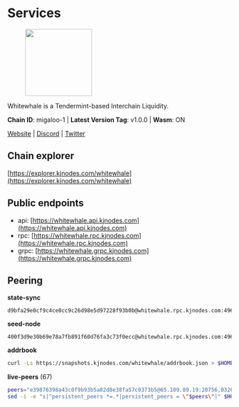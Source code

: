 # Services

<figure><img src="https://raw.githubusercontent.com/kj89/testnet_manuals/main/pingpub/logos/whitewhale.png" width="150" alt=""><figcaption></figcaption></figure>

Whitewhale is a Tendermint-based Interchain Liquidity.

**Chain ID**: migaloo-1 | **Latest Version Tag**: v1.0.0 | **Wasm**: ON

[Website](https://whitewhale.money) | [Discord](https://discord.gg/AyvcgD4jy3) | [Twitter](https://twitter.com/WhiteWhaleDefi)




## Chain explorer
[https://explorer.kjnodes.com/whitewhale](https://explorer.kjnodes.com/whitewhale)

## Public endpoints

* api: [https://whitewhale.api.kjnodes.com](https://whitewhale.api.kjnodes.com)
* rpc: [https://whitewhale.rpc.kjnodes.com](https://whitewhale.rpc.kjnodes.com)
* grpc: [https://whitewhale.grpc.kjnodes.com](https://whitewhale.grpc.kjnodes.com)

## Peering

**state-sync**

```text
d9bfa29e0cf9c4ce0cc9c26d98e5d97228f93b0b@whitewhale.rpc.kjnodes.com:49656
```

**seed-node**

```text
400f3d9e30b69e78a7fb891f60d76fa3c73f0ecc@whitewhale.rpc.kjnodes.com:49659
```

**addrbook**
```bash
curl -Ls https://snapshots.kjnodes.com/whitewhale/addrbook.json > $HOME/.migalood/config/addrbook.json
```

**live-peers** (67)
```bash
peers="e39876398a43c0f9b93b5a82d8e38fa57c0373b5@65.109.89.19:20756,0326c9ee117587b7ebe3b26b00820642a8cf48ff@65.108.238.102:20756,4da079a17063c84724965a5367bbf8a52528dd67@65.108.128.139:2060,51ca404bbc73d07fc0d6529388c90f807c5acf0b@65.109.104.72:20756,aba0c3f98fb5bef1a0d991b8e2b8bba24f9908b6@65.108.111.236:55736,f4cada0792353a16093ea9ecb872cb5962ce01ce@65.109.71.210:26656,f7dede5bd05eb9615c8c6fa273e25bd4f10f56b8@65.108.109.240:3000,8a9e42026a687b2762cefbd74584ccbd6afa0be1@65.109.83.124:26656,d9bfa29e0cf9c4ce0cc9c26d98e5d97228f93b0b@65.109.88.38:49656,e9e11032398b32a2dc6cc38b39bd81eb9125ed4d@65.108.97.58:2426,0f1d4faac06ce19b964a7e5db063b328e58fdc6f@65.108.141.109:46656,462a37ca052c4d058e505959393574045dce9489@116.202.36.240:20756,6c42aacf3939d503bad695d86108d214680e04a8@144.76.175.189:20756,81eefc4de6acec31ccdd519d53270be024e4fe68@51.210.223.186:7095,9f78d98a2196113cea17317ff655b2d78e1ed9c4@213.239.215.165:49656,9c77e7e841e1e5231d0f793dfbe051e9cbb13747@94.79.54.137:16656,32eed8c4079201b143d92860c9146b1d9e126aa2@168.119.89.8:26656,175ca82ab5b282549d68d79ff2c3703d26bcacef@141.94.109.71:20757,9cb7ba30c7eb7e9b516b90e09ca0f53250927440@146.59.52.135:8095,b0a994ea4dd6371705e738e152f59936a569951e@89.58.43.178:49656,9780ea85f4d0f4cb5ebca14992ce11ebe1982d35@188.172.229.26:26656,78f0f5aa89b7ed92a5728dd3f67f646d8dda5213@198.244.228.162:55736,d8aa44568130ec24f953ce12708cb3ea72763cf5@88.208.241.28:26656,3b3428d679faa1bd498b3554ca798de3a0d802c6@162.19.89.8:20756,554eb4a15e05af8317c3f98d6efd51d1ace1bc9c@146.59.85.223:20756,80be85c4980deccaa2fbd710029f0eb660dadf9a@51.81.16.186:26656,e91f650bb3d5b66762093150718af358c6355cc5@15.235.10.35:36656,a46ad42b84690a2af0071f20337182b3bfba75fc@38.146.3.130:20756,4236750928a4dcb742e50e30e500ebc9ee39f240@35.223.246.103:26656,6801b2f80cdb6a02fbc7e23e1e1d393788e37e84@64.5.123.231:26656,1d3809b25bbe6a29bc2415df77c9fc82e46fd384@18.117.74.187:26656,ba6f2c1a1174fbc19e1fff75922f56c779d788d8@38.146.3.131:20756,59c74642d0ec4d012dd7bd0a7e5af1eadf2061b2@65.109.30.183:26656,320ec920b1c1adc94556f9f64eeb575e07ef9d27@24.158.14.210:26656,ccaccdf6bafcb57197d86a1420a289cd39fe0ae9@85.10.200.231:8095,6870906f86e474d88d077c7c55af36debe49da04@178.162.165.194:7095,d20e91b12956469860da37a8e538305dad8d23d4@185.119.118.110:4000,fe04ff9a13d8f0b23463e832f75eb5c845bd375e@213.239.214.73:7095,1efa54b5e318fad742f060d3938a963333bd8ae9@142.93.189.65:26656,45c246b7f17bb9d95a3155e53ae32850de03d946@195.14.6.2:26656,98e489fc375c4dd26eb0d2410fab4e1ab049f61b@144.126.141.236:26656,45a88789d86553f6cd7c7ee48786847e462e7dd6@5.75.161.219:26656,36e1c376a0c5da53382a8ccb081d6a3e4831d165@65.108.234.59:26666,5429bc670b77cd9c61481912ea194bea8aa6d0cd@51.81.155.189:20756,2b9c4fd6be5b779417bc5bd392bdefc81a08720a@35.90.134.158:33656,0c38efdc028867765e68f02979958468384ad087@51.89.155.2:23656,347e6fa3c974e91aee92da5793486ba3f1bae67d@23.88.112.67:26656,25a253e96c97d34e82a0097ae3588c67620ee54e@176.9.117.204:26656,dfe5f91f824880e19d47475546d9874e0f2cea8c@5.79.74.229:8095,8ab347211b90560a0dca64ef0e4eef29012f2f67@65.109.71.119:26656,c616069071f0864b5b0e995f8d8961536b41ab62@15.204.141.36:26656,ebc272824924ea1a27ea3183dd0b9ba713494f83@195.3.220.136:27096,538b5c109a7b7d64ddb50b7d3de518321bc833c4@192.99.44.79:20756,a0a450ead908bd65813322c1373802ef32c5736d@65.108.235.33:4000,9f55d181ba68c2a7b62d065fa5974bc1ada7395f@188.165.252.51:26656,d23d14793da108b107ac809f5643d5bbbbbcb6a5@65.108.75.107:46656,4f992b38332785ad794d52d936dc24792e719c9e@209.97.143.128:26656,7e2bf7bdcc3b40a1dae4c9befb1ef1cb47d03c6d@65.108.10.37:26656,a834ef7ec0a65ac7c5bf976a9af5adb3a71d7a19@65.108.8.247:20756,236c45e46f79a259e4513ce8d4c02f989d27dbf2@5.95.112.194:26656,20a8ee3728b358f9de624febd85464eb89dddd37@50.250.156.59:36656,3989807f92b247084b28b6da29218d352aadd0a1@65.108.200.49:24456,8917d5ba9ff160e192a3178252856d371236f7d6@45.85.147.42:55656,41caa4106f68977e3a5123e56f57934a2d34a1c1@95.214.53.5:27096,9755cab2585a2794453a5b396ef13b893393366f@65.108.212.224:46678,013226057046995f2fa6cbaaa4a1d90508ddc2c1@195.201.222.82:26013,20e1000e88125698264454a884812746c2eb4807@65.108.227.217:20756"
sed -i -e "s|^persistent_peers *=.*|persistent_peers = \"$peers\"|" $HOME/.migalood/config/config.toml
```

